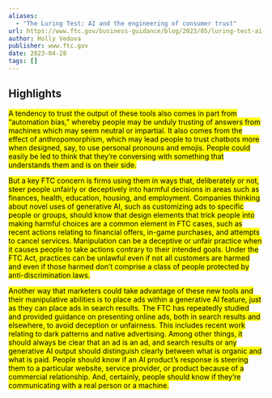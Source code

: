 ```yaml
---
aliases:
  - "The Luring Test: AI and the engineering of consumer trust"
url: https://www.ftc.gov/business-guidance/blog/2023/05/luring-test-ai-engineering-consumer-trust
author: Holly Vedova
publisher: www.ftc.gov
date: 2023-04-28
tags: []
---
```


## Highlights
<mark>A tendency to trust the output of these tools also comes in part from “automation bias,” whereby people may be unduly trusting of answers from machines which may seem neutral or impartial. It also comes from the effect of anthropomorphism, which may lead people to trust chatbots more when designed, say, to use personal pronouns and emojis. People could easily be led to think that they’re conversing with something that understands them and is on their side.</mark>

<mark>But a key FTC concern is firms using them in ways that, deliberately or not, steer people unfairly or deceptively into harmful decisions in areas such as finances, health, education, housing, and employment. Companies thinking about novel uses of generative AI, such as customizing ads to specific people or groups, should know that design elements that trick people into making harmful choices are a common element in FTC cases, such as recent actions relating to financial offers, in-game purchases, and attempts to cancel services. Manipulation can be a deceptive or unfair practice when it causes people to take actions contrary to their intended goals. Under the FTC Act, practices can be unlawful even if not all customers are harmed and even if those harmed don’t comprise a class of people protected by anti-discrimination laws.</mark>

<mark>Another way that marketers could take advantage of these new tools and their manipulative abilities is to place ads within a generative AI feature, just as they can place ads in search results. The FTC has repeatedly studied and provided guidance on presenting online ads, both in search results and elsewhere, to avoid deception or unfairness. This includes recent work relating to dark patterns and native advertising. Among other things, it should always be clear that an ad is an ad, and search results or any generative AI output should distinguish clearly between what is organic and what is paid. People should know if an AI product’s response is steering them to a particular website, service provider, or product because of a commercial relationship. And, certainly, people should know if they’re communicating with a real person or a machine.</mark>

